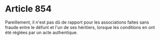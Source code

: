 # Article 854

Pareillement, il n'est pas dû de rapport pour les associations faites sans fraude entre le défunt et l'un de ses héritiers, lorsque les conditions en ont été réglées par un acte authentique.
